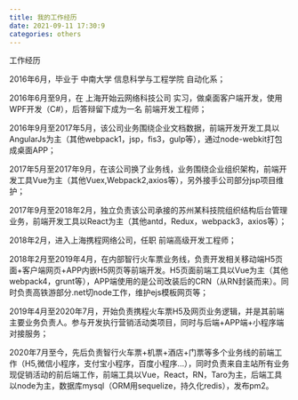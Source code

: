 ```yaml
---
title: 我的工作经历
date: 2021-09-11 17:30:9
categories: others
---
```


工作经历


2016年6月，毕业于 中南大学 信息科学与工程学院 自动化系；

2016年6月至9月，在 上海开始云网络科技公司 实习，做桌面客户端开发，使用WPF开发（C#），后答辩留下成为一名 前端开发工程师；

2016年9月至2017年5月，该公司业务围绕企业文档数据，前端开发开发工具以AngularJs为主（其他webpack1，jsp，fis3，gulp等），通过node-webkit打包成桌面APP；

2017年5月至2017年9月，在该公司换了业务线，业务围绕企业组织架构，前端开发工具Vue为主（其他Vuex,Webpack2,axios等），另外接手公司部分jsp项目维护；

2017年9月至2018年2月，独立负责该公司承接的苏州某科技院组织结构后台管理业务，前端开发工具以React为主（其他antd，Redux，webpack3，axios等）；

2018年2月，进入上海携程网络公司，任职 前端高级开发工程师；

2018年2月至2019年4月，在内部智行火车票业务线，负责开发相关移动端H5页面+客户端网页+APP内嵌H5网页等前端开发。H5页面前端工具以Vue为主（其他webpack4，grunt等），APP端使用的是公司改装后的CRN（从RN封装而来）。同时负责高铁游部分.net切node工作，维护ejs模板网页等；

2019年4月至2020年7月，开始负责携程火车票H5及网页业务逻辑，并是其前端主要业务负责人。参与开发执行营销活动类项目，同时与后端+APP端+小程序端对接服务；

2020年7月至今，先后负责智行火车票+机票+酒店+门票等多个业务线的前端工作（H5,微信小程序，支付宝小程序，百度小程序...），同时负责来自主站所有业务现促销活动的前后端工作，前端工具以Vue，React，RN，Taro为主，后端工具以node为主，数据库mysql（ORM用sequelize，持久化redis），发布pm2。
 